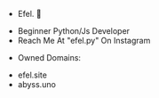 - Efel. 🌠
 + Beginner Python/Js Developer
 + Reach Me At "efel.py" On Instagram

- Owned Domains:
 + efel.site
 + abyss.uno
